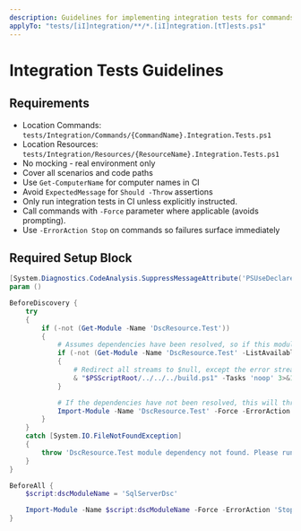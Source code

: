 ```yaml
---
description: Guidelines for implementing integration tests for commands.
applyTo: "tests/[iI]ntegration/**/*.[iI]ntegration.[tT]ests.ps1"
---
```


# Integration Tests Guidelines

## Requirements
- Location Commands: `tests/Integration/Commands/{CommandName}.Integration.Tests.ps1`
- Location Resources: `tests/Integration/Resources/{ResourceName}.Integration.Tests.ps1`
- No mocking - real environment only
- Cover all scenarios and code paths
- Use `Get-ComputerName` for computer names in CI
- Avoid `ExpectedMessage` for `Should -Throw` assertions
- Only run integration tests in CI unless explicitly instructed.
- Call commands with `-Force` parameter where applicable (avoids prompting).
- Use `-ErrorAction Stop` on commands so failures surface immediately

## Required Setup Block

```powershell
[System.Diagnostics.CodeAnalysis.SuppressMessageAttribute('PSUseDeclaredVarsMoreThanAssignments', '', Justification = 'Suppressing this rule because Script Analyzer does not understand Pester syntax.')]
param ()

BeforeDiscovery {
    try
    {
        if (-not (Get-Module -Name 'DscResource.Test'))
        {
            # Assumes dependencies have been resolved, so if this module is not available, run 'noop' task.
            if (-not (Get-Module -Name 'DscResource.Test' -ListAvailable))
            {
                # Redirect all streams to $null, except the error stream (stream 2)
                & "$PSScriptRoot/../../../build.ps1" -Tasks 'noop' 3>&1 4>&1 5>&1 6>&1 > $null
            }

            # If the dependencies have not been resolved, this will throw an error.
            Import-Module -Name 'DscResource.Test' -Force -ErrorAction 'Stop'
        }
    }
    catch [System.IO.FileNotFoundException]
    {
        throw 'DscResource.Test module dependency not found. Please run ".\build.ps1 -ResolveDependency -Tasks build" first.'
    }
}

BeforeAll {
    $script:dscModuleName = 'SqlServerDsc'

    Import-Module -Name $script:dscModuleName -Force -ErrorAction 'Stop'
}
```
